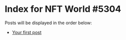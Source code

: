 # Index for NFT World #5304
Posts will be displayed in the order below:

- [Your first post](./001-first.md)

